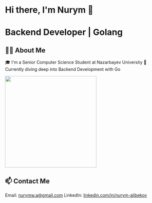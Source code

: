 # Hi there, I'm Nurym 👋
# Backend Developer | Golang

## 👨‍💻 About Me

🎓 I'm a Senior Computer Science Student at Nazarbayev University
🌱 Currently diving deep into Backend Development with Go

<img src="https://miro.medium.com/v2/resize:fit:4800/format:webp/0*NCKH5j7mncvMVBcR.gif" width="300"/>

## 📫 Contact Me

Email: [nurymw.a@gmail.com](mailto:nurymw.a@gmail.com)
LinkedIn: [linkedin.com/in/nurym-alibekov](www.linkedin.com/in/nurym-alibekov)
